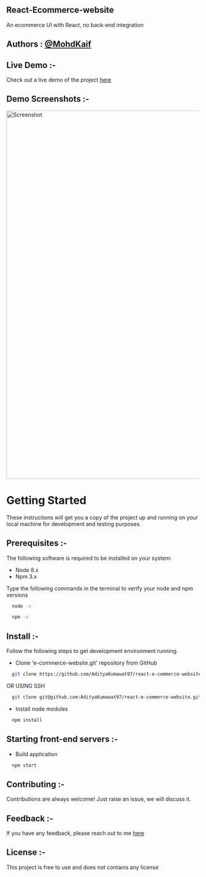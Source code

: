 ## React-Ecommerce-website
An ecommerce UI with React, no back-end integration
## Authors : [@MohdKaif](https://www.github.com/octokatherine)

## Live Demo :-
Check out a live demo of the project [here]()


## Demo Screenshots :-
<img width="960" alt="Screenshot " src="https://github.com/Kaif0412/ecommerce/assets/146923382/48455a8a-5b96-4410-aa62-5f9ebe7a27d4">

<h1>Getting Started</h1>
These instructions will get you a copy of the project up and running on your local machine for development and testing purposes.
<br/>

## Prerequisites :-
The following software is required to be installed on your system:

- Node 8.x
- Npm 3.x

Type the following commands in the terminal to verify your node and npm versions
```bash
  node -v
```
```bash
  npm -v
```

## Install :-
Follow the following steps to get development environment running.
- Clone 'e-commerce-website.git' repository from GitHub
```bash
  git clone https://github.com/AdityaKumawat97/react-e-commerce-website.git
```
OR USING SSH
```bash
  git clone git@github.com:AdityaKumawat97/react-e-commerce-website.git
```
- Install node modules
```bash
  npm install
```

## Starting front-end servers :-
- Build application
```bash
  npm start
```

## Contributing :-
Contributions are always welcome! Just raise an issue, we will discuss it.

## Feedback :-
If you have any feedback, please reach out to me [here](https://www.linkedin.com/in/mohdkaif0412/)

## License :- 
This project is free to use and does not contains any license 
